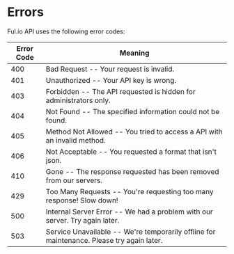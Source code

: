 # Errors

<!-- <aside class="notice">
This error section is stored in a separate file in <code>includes/_errors.md</code>. Slate allows you to optionally separate out your docs into many files...just save them to the <code>includes</code> folder and add them to the top of your <code>index.md</code>'s frontmatter. Files are included in the order listed.
</aside> -->

Ful.io API uses the following error codes:


Error Code | Meaning
---------- | -------
400 | Bad Request -- Your request is invalid.
401 | Unauthorized -- Your API key is wrong.
403 | Forbidden -- The API requested is hidden for administrators only.
404 | Not Found -- The specified information could not be found.
405 | Method Not Allowed -- You tried to access a API with an invalid method.
406 | Not Acceptable -- You requested a format that isn't json.
410 | Gone -- The response requested has been removed from our servers.
429 | Too Many Requests -- You're requesting too many response! Slow down!
500 | Internal Server Error -- We had a problem with our server. Try again later.
503 | Service Unavailable -- We're temporarily offline for maintenance. Please try again later.
